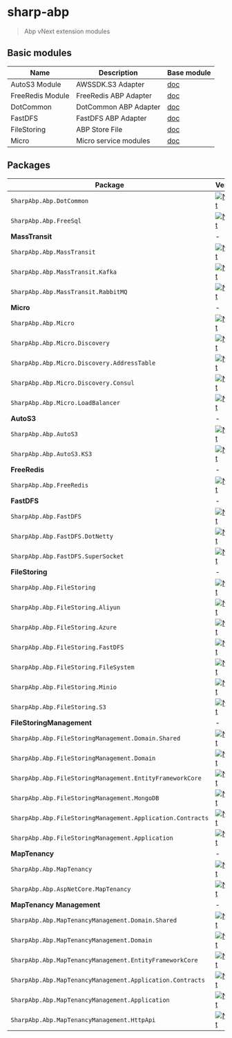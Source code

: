 # **sharp-abp**

> Abp vNext extension modules

## Basic modules


| Name | Description | Base module
| ---- | ----------- | ----------- |
| AutoS3 Module | AWSSDK.S3 Adapter | [doc](/docs/AutoS3.md) |
| FreeRedis Module | FreeRedis ABP Adapter | [doc](/docs/FreeRedis.md) |
| DotCommon | DotCommon ABP Adapter | [doc](/docs/DotCommon.md) |
| FastDFS | FastDFS ABP Adapter | [doc](/docs/FastDFS.md) |
| FileStoring | ABP Store File | [doc](/docs/FileStoring.md) |
| Micro | Micro service modules | [doc](docs/Micro.md) |


## Packages

| Package  | Version | Downloads|
| -------- | ------- | -------- |
| `SharpAbp.Abp.DotCommon` | [![NuGet](https://img.shields.io/nuget/v/SharpAbp.Abp.DotCommon.svg)](https://www.nuget.org/packages/SharpAbp.Abp.DotCommon) |![NuGet](https://img.shields.io/nuget/dt/SharpAbp.Abp.DotCommon.svg)|
| `SharpAbp.Abp.FreeSql` | [![NuGet](https://img.shields.io/nuget/v/SharpAbp.Abp.FreeSql.svg)](https://www.nuget.org/packages/SharpAbp.Abp.FreeSql) |![NuGet](https://img.shields.io/nuget/dt/SharpAbp.Abp.FreeSql.svg)|
| **MassTransit** | - | - |
| `SharpAbp.Abp.MassTransit` | [![NuGet](https://img.shields.io/nuget/v/SharpAbp.Abp.MassTransit.svg)](https://www.nuget.org/packages/SharpAbp.Abp.MassTransit) |![NuGet](https://img.shields.io/nuget/dt/SharpAbp.Abp.MassTransit.svg)|
| `SharpAbp.Abp.MassTransit.Kafka` | [![NuGet](https://img.shields.io/nuget/v/SharpAbp.Abp.MassTransit.Kafka.svg)](https://www.nuget.org/packages/SharpAbp.Abp.MassTransit.Kafka) |![NuGet](https://img.shields.io/nuget/dt/SharpAbp.Abp.MassTransit.Kafka.svg)|
| `SharpAbp.Abp.MassTransit.RabbitMQ` | [![NuGet](https://img.shields.io/nuget/v/SharpAbp.Abp.MassTransit.RabbitMQ.svg)](https://www.nuget.org/packages/SharpAbp.Abp.MassTransit.RabbitMQ) |![NuGet](https://img.shields.io/nuget/dt/SharpAbp.Abp.MassTransit.RabbitMQ.svg)|
| **Micro** | - | - |
| `SharpAbp.Abp.Micro` | [![NuGet](https://img.shields.io/nuget/v/SharpAbp.Abp.Micro.svg)](https://www.nuget.org/packages/SharpAbp.Abp.Micro) |![NuGet](https://img.shields.io/nuget/dt/SharpAbp.Abp.Micro.svg)|
| `SharpAbp.Abp.Micro.Discovery` | [![NuGet](https://img.shields.io/nuget/v/SharpAbp.Abp.Micro.Discovery.svg)](https://www.nuget.org/packages/SharpAbp.Abp.Micro.Discovery) |![NuGet](https://img.shields.io/nuget/dt/SharpAbp.Abp.Micro.Discovery.svg)|
| `SharpAbp.Abp.Micro.Discovery.AddressTable` | [![NuGet](https://img.shields.io/nuget/v/SharpAbp.Abp.Micro.Discovery.AddressTable.svg)](https://www.nuget.org/packages/SharpAbp.Abp.Micro.Discovery.AddressTable) |![NuGet](https://img.shields.io/nuget/dt/SharpAbp.Abp.Micro.Discovery.AddressTable.svg)|
| `SharpAbp.Abp.Micro.Discovery.Consul` | [![NuGet](https://img.shields.io/nuget/v/SharpAbp.Abp.Micro.Discovery.Consul.svg)](https://www.nuget.org/packages/SharpAbp.Abp.Micro.Discovery.Consul) |![NuGet](https://img.shields.io/nuget/dt/SharpAbp.Abp.Micro.Discovery.Consul.svg)|
| `SharpAbp.Abp.Micro.LoadBalancer` | [![NuGet](https://img.shields.io/nuget/v/SharpAbp.Abp.Micro.LoadBalancer.svg)](https://www.nuget.org/packages/SharpAbp.Abp.Micro.LoadBalancer) |![NuGet](https://img.shields.io/nuget/dt/SharpAbp.Abp.Micro.LoadBalancer.svg)|
| **AutoS3** | - | - | 
| `SharpAbp.Abp.AutoS3` | [![NuGet](https://img.shields.io/nuget/v/SharpAbp.Abp.AutoS3.svg)](https://www.nuget.org/packages/SharpAbp.Abp.AutoS3) |![NuGet](https://img.shields.io/nuget/dt/SharpAbp.Abp.AutoS3.svg)|
| `SharpAbp.Abp.AutoS3.KS3` | [![NuGet](https://img.shields.io/nuget/v/SharpAbp.Abp.AutoS3.KS3.svg)](https://www.nuget.org/packages/SharpAbp.Abp.AutoS3.KS3) |![NuGet](https://img.shields.io/nuget/dt/SharpAbp.Abp.AutoS3.KS3.svg)|
| **FreeRedis** | - | - |
| `SharpAbp.Abp.FreeRedis` | [![NuGet](https://img.shields.io/nuget/v/SharpAbp.Abp.FreeRedis.svg)](https://www.nuget.org/packages/SharpAbp.Abp.FreeRedis) |![NuGet](https://img.shields.io/nuget/dt/SharpAbp.Abp.FreeRedis.svg)|
| **FastDFS** | - | - |
| `SharpAbp.Abp.FastDFS` | [![NuGet](https://img.shields.io/nuget/v/SharpAbp.Abp.FastDFS.svg)](https://www.nuget.org/packages/SharpAbp.Abp.FastDFS) |![NuGet](https://img.shields.io/nuget/dt/SharpAbp.Abp.FastDFS.svg)|
| `SharpAbp.Abp.FastDFS.DotNetty` | [![NuGet](https://img.shields.io/nuget/v/SharpAbp.Abp.FastDFS.DotNetty.svg)](https://www.nuget.org/packages/SharpAbp.Abp.FastDFS.DotNetty) |![NuGet](https://img.shields.io/nuget/dt/SharpAbp.Abp.FastDFS.DotNetty.svg)|
| `SharpAbp.Abp.FastDFS.SuperSocket` | [![NuGet](https://img.shields.io/nuget/v/SharpAbp.Abp.FastDFS.SuperSocket.svg)](https://www.nuget.org/packages/SharpAbp.Abp.FastDFS.SuperSocket) |![NuGet](https://img.shields.io/nuget/dt/SharpAbp.Abp.FastDFS.SuperSocket.svg)|
| **FileStoring** | - | - |
| `SharpAbp.Abp.FileStoring` | [![NuGet](https://img.shields.io/nuget/v/SharpAbp.Abp.FileStoring.svg)](https://www.nuget.org/packages/SharpAbp.Abp.FileStoring) |![NuGet](https://img.shields.io/nuget/dt/SharpAbp.Abp.FileStoring.svg)|
| `SharpAbp.Abp.FileStoring.Aliyun` | [![NuGet](https://img.shields.io/nuget/v/SharpAbp.Abp.FileStoring.Aliyun.svg)](https://www.nuget.org/packages/SharpAbp.Abp.FileStoring.Aliyun) |![NuGet](https://img.shields.io/nuget/dt/SharpAbp.Abp.FileStoring.Aliyun.svg)|
| `SharpAbp.Abp.FileStoring.Azure` | [![NuGet](https://img.shields.io/nuget/v/SharpAbp.Abp.FileStoring.Azure.svg)](https://www.nuget.org/packages/SharpAbp.Abp.FileStoring.Azure) |![NuGet](https://img.shields.io/nuget/dt/SharpAbp.Abp.FileStoring.Azure.svg)|
| `SharpAbp.Abp.FileStoring.FastDFS` | [![NuGet](https://img.shields.io/nuget/v/SharpAbp.Abp.FileStoring.FastDFS.svg)](https://www.nuget.org/packages/SharpAbp.Abp.FileStoring.FastDFS) |![NuGet](https://img.shields.io/nuget/dt/SharpAbp.Abp.FileStoring.FastDFS.svg)|
| `SharpAbp.Abp.FileStoring.FileSystem` | [![NuGet](https://img.shields.io/nuget/v/SharpAbp.Abp.FileStoring.FileSystem.svg)](https://www.nuget.org/packages/SharpAbp.Abp.FileStoring.FileSystem) |![NuGet](https://img.shields.io/nuget/dt/SharpAbp.Abp.FileStoring.FileSystem.svg)|
| `SharpAbp.Abp.FileStoring.Minio` | [![NuGet](https://img.shields.io/nuget/v/SharpAbp.Abp.FileStoring.Minio.svg)](https://www.nuget.org/packages/SharpAbp.Abp.FileStoring.Minio) |![NuGet](https://img.shields.io/nuget/dt/SharpAbp.Abp.FileStoring.Minio.svg)|
| `SharpAbp.Abp.FileStoring.S3` | [![NuGet](https://img.shields.io/nuget/v/SharpAbp.Abp.FileStoring.S3.svg)](https://www.nuget.org/packages/SharpAbp.Abp.FileStoring.S3) |![NuGet](https://img.shields.io/nuget/dt/SharpAbp.Abp.FileStoring.S3.svg)|
| **FileStoringManagement** | - | - |
| `SharpAbp.Abp.FileStoringManagement.Domain.Shared` | [![NuGet](https://img.shields.io/nuget/v/SharpAbp.Abp.FileStoringManagement.Domain.Shared.svg)](https://www.nuget.org/packages/SharpAbp.Abp.FileStoringManagement.Domain.Shared) |![NuGet](https://img.shields.io/nuget/dt/SharpAbp.Abp.FileStoringManagement.Domain.Shared.svg)|
| `SharpAbp.Abp.FileStoringManagement.Domain` | [![NuGet](https://img.shields.io/nuget/v/SharpAbp.Abp.FileStoringManagement.Domain.svg)](https://www.nuget.org/packages/SharpAbp.Abp.FileStoringManagement.Domain) |![NuGet](https://img.shields.io/nuget/dt/SharpAbp.Abp.FileStoringManagement.Domain.svg)|
| `SharpAbp.Abp.FileStoringManagement.EntityFrameworkCore` | [![NuGet](https://img.shields.io/nuget/v/SharpAbp.Abp.FileStoringManagement.EntityFrameworkCore.svg)](https://www.nuget.org/packages/SharpAbp.Abp.FileStoringManagement.EntityFrameworkCore) |![NuGet](https://img.shields.io/nuget/dt/SharpAbp.Abp.FileStoringManagement.EntityFrameworkCore.svg)|
| `SharpAbp.Abp.FileStoringManagement.MongoDB` | [![NuGet](https://img.shields.io/nuget/v/SharpAbp.Abp.FileStoringManagement.MongoDB.svg)](https://www.nuget.org/packages/SharpAbp.Abp.FileStoringManagement.MongoDB) |![NuGet](https://img.shields.io/nuget/dt/SharpAbp.Abp.FileStoringManagement.MongoDB.svg)|
| `SharpAbp.Abp.FileStoringManagement.Application.Contracts` | [![NuGet](https://img.shields.io/nuget/v/SharpAbp.Abp.FileStoringManagement.Application.Contracts.svg)](https://www.nuget.org/packages/SharpAbp.Abp.FileStoringManagement.Application.Contracts) |![NuGet](https://img.shields.io/nuget/dt/SharpAbp.Abp.FileStoringManagement.Application.Contracts.svg)|
| `SharpAbp.Abp.FileStoringManagement.Application` | [![NuGet](https://img.shields.io/nuget/v/SharpAbp.Abp.FileStoringManagement.Application.svg)](https://www.nuget.org/packages/SharpAbp.Abp.FileStoringManagement.Application) |![NuGet](https://img.shields.io/nuget/dt/SharpAbp.Abp.FileStoringManagement.Application.svg)|
| **MapTenancy** | - | - |
| `SharpAbp.Abp.MapTenancy` | [![NuGet](https://img.shields.io/nuget/v/SharpAbp.Abp.MapTenancy.svg)](https://www.nuget.org/packages/SharpAbp.Abp.MapTenancy) |![NuGet](https://img.shields.io/nuget/dt/SharpAbp.Abp.MapTenancy.svg)|
| `SharpAbp.Abp.AspNetCore.MapTenancy` | [![NuGet](https://img.shields.io/nuget/v/SharpAbp.Abp.AspNetCore.MapTenancy.svg)](https://www.nuget.org/packages/SharpAbp.Abp.AspNetCore.MapTenancy) |![NuGet](https://img.shields.io/nuget/dt/SharpAbp.Abp.AspNetCore.MapTenancy.svg)|
| **MapTenancy Management** | - | - |
| `SharpAbp.Abp.MapTenancyManagement.Domain.Shared` | [![NuGet](https://img.shields.io/nuget/v/SharpAbp.Abp.MapTenancyManagement.Domain.Shared.svg)](https://www.nuget.org/packages/SharpAbp.Abp.MapTenancyManagement.Domain.Shared) |![NuGet](https://img.shields.io/nuget/dt/SharpAbp.Abp.MapTenancyManagement.Domain.Shared.svg)|
| `SharpAbp.Abp.MapTenancyManagement.Domain` | [![NuGet](https://img.shields.io/nuget/v/SharpAbp.Abp.MapTenancyManagement.Domain.svg)](https://www.nuget.org/packages/SharpAbp.Abp.MapTenancyManagement.Domain) |![NuGet](https://img.shields.io/nuget/dt/SharpAbp.Abp.MapTenancyManagement.Domain.svg)|
| `SharpAbp.Abp.MapTenancyManagement.EntityFrameworkCore` | [![NuGet](https://img.shields.io/nuget/v/SharpAbp.Abp.MapTenancyManagement.EntityFrameworkCore.svg)](https://www.nuget.org/packages/SharpAbp.Abp.MapTenancyManagement.EntityFrameworkCore) |![NuGet](https://img.shields.io/nuget/dt/SharpAbp.Abp.MapTenancyManagement.EntityFrameworkCore.svg)|
| `SharpAbp.Abp.MapTenancyManagement.Application.Contracts` | [![NuGet](https://img.shields.io/nuget/v/SharpAbp.Abp.MapTenancyManagement.Application.Contracts.svg)](https://www.nuget.org/packages/SharpAbp.Abp.MapTenancyManagement.Application.Contracts) |![NuGet](https://img.shields.io/nuget/dt/SharpAbp.Abp.MapTenancyManagement.Application.Contracts.svg)|
| `SharpAbp.Abp.MapTenancyManagement.Application` | [![NuGet](https://img.shields.io/nuget/v/SharpAbp.Abp.MapTenancyManagement.Application.svg)](https://www.nuget.org/packages/SharpAbp.Abp.MapTenancyManagement.Application) |![NuGet](https://img.shields.io/nuget/dt/SharpAbp.Abp.MapTenancyManagement.Application.svg)|
| `SharpAbp.Abp.MapTenancyManagement.HttpApi` | [![NuGet](https://img.shields.io/nuget/v/SharpAbp.Abp.MapTenancyManagement.HttpApi.svg)](https://www.nuget.org/packages/SharpAbp.Abp.MapTenancyManagement.HttpApi) |![NuGet](https://img.shields.io/nuget/dt/SharpAbp.Abp.MapTenancyManagement.HttpApi.svg)|